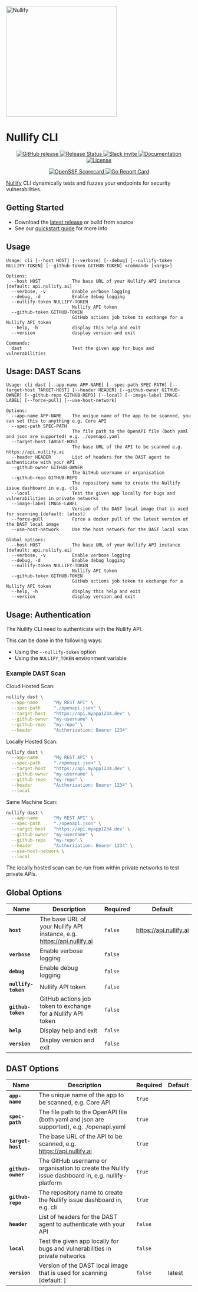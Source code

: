 <a href="https://nullify.ai">
  <img src="https://uploads-ssl.webflow.com/6492db86d53f84f396b6623d/64dad6c12b98dee05eb08088_nullify%20logo.png" alt="Nullify" width="300"/>
</a>

# Nullify CLI

<p align="center">
  <a href="https://github.com/Nullify-Platform/cli/releases">
    <img src="https://img.shields.io/github/v/release/Nullify-Platform/cli" alt="GitHub release" />
  </a>
  <a href="https://github.com/Nullify-Platform/Kuat-Shipyards/actions/workflows/release.yml">
    <img src="https://github.com/Nullify-Platform/Kuat-Shipyards/actions/workflows/release.yml/badge.svg" alt="Release Status" />
  </a>
  <a href="https://join.slack.com/t/nullifycommunity/shared_invite/zt-1ve4xgket-PfkFjSDJK_kG8l~OA_GXUg">
    <img src="https://img.shields.io/badge/Slack-10%2B%20members-black" alt="Slack invite" />
  </a>
  <a href="https://docs.nullify.ai/features/api-scanning/cli/">
    <img src="https://img.shields.io/badge/docs-docs.nullify.ai-purple" alt="Documentation" />
  </a>
  <a href="https://opensource.org/licenses/MIT">
    <img src="https://img.shields.io/badge/License-MIT-yellow.svg" alt="License" />
  </a>
</p>
<p align="center">
  <a href="https://securityscorecards.dev/viewer/?uri=github.com/Nullify-Platform/cli">
    <img src="https://api.securityscorecards.dev/projects/github.com/Nullify-Platform/cli/badge" alt="OpenSSF Scorecard" />
  </a>
  <a href="https://goreportcard.com/report/github.com/nullify-platform/cli">
    <img src="https://goreportcard.com/badge/github.com/nullify-platform/cli" alt="Go Report Card" />
  </a>
</p>

[Nullify](https://nullify.ai) CLI dynamically tests and fuzzes your endpoints for security vulnerabilities.

## Getting Started
 * Download the [latest release](https://github.com/Nullify-Platform/cli/releases) or build from source
 * See our [quickstart guide](https://docs.nullify.ai/features/api-testing) for more info

## Usage

```
Usage: cli [--host HOST] [--verbose] [--debug] [--nullify-token NULLIFY-TOKEN] [--github-token GITHUB-TOKEN] <command> [<args>]

Options:
  --host HOST            The base URL of your Nullify API instance [default: api.nullify.ai]
  --verbose, -v          Enable verbose logging
  --debug, -d            Enable debug logging
  --nullify-token NULLIFY-TOKEN
                         Nullify API token
  --github-token GITHUB-TOKEN
                         GitHub actions job token to exchange for a Nullify API token
  --help, -h             display this help and exit
  --version              display version and exit

Commands:
  dast                   Test the given app for bugs and vulnerabilities
```

## Usage: DAST Scans

```
Usage: cli dast [--app-name APP-NAME] [--spec-path SPEC-PATH] [--target-host TARGET-HOST] [--header HEADER] [--github-owner GITHUB-OWNER] [--github-repo GITHUB-REPO] [--local] [--image-label IMAGE-LABEL] [--force-pull] [--use-host-network]

Options:
  --app-name APP-NAME    The unique name of the app to be scanned, you can set this to anything e.g. Core API
  --spec-path SPEC-PATH
                         The file path to the OpenAPI file (both yaml and json are supported) e.g. ./openapi.yaml
  --target-host TARGET-HOST
                         The base URL of the API to be scanned e.g. https://api.nullify.ai
  --header HEADER        List of headers for the DAST agent to authenticate with your API
  --github-owner GITHUB-OWNER
                         The GitHub username or organisation
  --github-repo GITHUB-REPO
                         The repository name to create the Nullify issue dashboard in e.g. cli
  --local                Test the given app locally for bugs and vulnerabilities in private networks
  --image-label IMAGE-LABEL
                         Version of the DAST local image that is used for scanning [default: latest]
  --force-pull           Force a docker pull of the latest version of the DAST local image
  --use-host-network     Use the host network for the DAST local scan

Global options:
  --host HOST            The base URL of your Nullify API instance [default: api.nullify.ai]
  --verbose, -v          Enable verbose logging
  --debug, -d            Enable debug logging
  --nullify-token NULLIFY-TOKEN
                         Nullify API token
  --github-token GITHUB-TOKEN
                         GitHub actions job token to exchange for a Nullify API token
  --help, -h             display this help and exit
  --version              display version and exit
```

## Usage: Authentication

The Nullify CLI need to authenticate with the Nullify API.

This can be done in the following ways:

- Using the `--nullify-token` option
- Using the `NULLIFY_TOKEN` environment variable

### Example DAST Scan

Cloud Hosted Scan:
```sh
nullify dast \
  --app-name      "My REST API" \
  --spec-path     "./openapi.json" \
  --target-host   "https://api.myapp1234.dev" \
  --github-owner  "my-username" \
  --github-repo   "my-repo" \
  --header        "Authorization: Bearer 1234"
```

Locally Hosted Scan:
```sh
nullify dast \
  --app-name      "My REST API" \
  --spec-path     "./openapi.json" \
  --target-host   "https://api.myapp1234.dev" \
  --github-owner  "my-username" \
  --github-repo   "my-repo" \
  --header        "Authorization: Bearer 1234" \
  --local
```

Same Machine Scan:
```sh
nullify dast \
  --app-name      "My REST API" \
  --spec-path     "./openapi.json" \
  --target-host   "https://api.myapp1234.dev" \
  --github-owner  "my-username" \
  --github-repo   "my-repo" \
  --header        "Authorization: Bearer 1234" \
  --use-host-network \
  --local
```

The locally hosted scan can be run from within private networks to test private APIs.

## Global Options

| Name                | Description                                                            | Required | Default                |
|---------------------|------------------------------------------------------------------------|----------|------------------------|
| **`host`**          | The base URL of your Nullify API instance, e.g. https://api.nullify.ai | `false`  | https://api.nullify.ai |
| **`verbose`**       | Enable verbose logging                                                 | `false`  |                        |
| **`debug`**         | Enable debug logging                                                   | `false`  |                        |
| **`nullify-token`** | Nullify API token                                                      | `false`  |                        |
| **`github-token`**  | GitHub actions job token to exchange for a Nullify API token           | `false`  |                        |
| **`help`**          | Display help and exit                                                  | `false`  |                        |
| **`version`**       | Display version and exit                                               | `false`  |                        |

## DAST Options

| Name               | Description                                                                                         | Required | Default |
|--------------------|-----------------------------------------------------------------------------------------------------|----------|---------|
| **`app-name`**     | The unique name of the app to be scanned, e.g. Core API                                             | `true`   |         |
| **`spec-path`**    | The file path to the OpenAPI file (both yaml and json are supported), e.g. ./openapi.yaml           | `true`   |         |
| **`target-host`**  | The base URL of the API to be scanned, e.g. https://api.nullify.ai                                  | `true`   |         |
| **`github-owner`** | The GitHub username or organisation to create the Nullify issue dashboard in, e.g. nullify-platform | `true`   |         |
| **`github-repo`**  | The repository name to create the Nullify issue dashboard in, e.g. cli                              | `true`   |         |
| **`header`**       | List of headers for the DAST agent to authenticate with your API                                    | `false`  |         |
| **`local`**        | Test the given app locally for bugs and vulnerabilities in private networks                         | `false`  |         |
| **`version`**      | Version of the DAST local image that is used for scanning [default: ]                               | `false`  | latest  |


